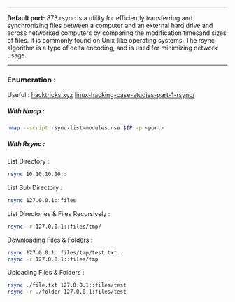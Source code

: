 - - -
**Default port:** 873
rsync is a utility for efficiently transferring and synchronizing files between a computer and an external hard drive and across networked computers by comparing the modification timesand sizes of files. It is commonly found on Unix-like operating systems. The rsync algorithm is a type of delta encoding, and is used for minimizing network usage.
- - - 
### Enumeration : 

Useful : [hacktricks.xyz](https://book.hacktricks.xyz/network-services-pentesting/873-pentesting-rsync)
[linux-hacking-case-studies-part-1-rsync/](https://www.netspi.com/blog/technical/network-penetration-testing/linux-hacking-case-studies-part-1-rsync/)

##### With Nmap : 
```sh
nmap --script rsync-list-modules.nse $IP -p <port>
```


##### With Rsync : 

List Directory : 
```sh
rsync 10.10.10.10::
```

List Sub Directory : 
```sh
rsync 127.0.0.1::files
```

List Directories & Files Recursively : 
```sh
rsync -r 127.0.0.1::files/tmp/
```

Downloading Files & Folders : 
```sh
rsync 127.0.0.1::files/tmp/test.txt .
rsync -r 127.0.0.1::files/tmp
```

Uploading Files & Folders : 
```sh
rsync ./file.txt 127.0.0.1::files/test
rsync -r ./folder 127.0.0.1:files/test
```


